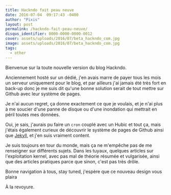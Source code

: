 ```yaml
---
title: Hackndo fait peau neuve
date: 2016-07-04  09:17:43 -0400
author: "Pixis"
layout: post
permalink: /hackndo-fait-peau-neuve/
disqus_identifier: 0000-0000-0000-0012
cover: assets/uploads/2016/07/beta_hackndo_com.jpg
image: assets/uploads/2016/07/beta_hackndo_com.jpg
tags:
  - other
---
```


Bienvenue sur la toute nouvelle version du blog Hackndo.

Anciennement hosté sur un dédié, j'en avais marre de payer tous les mois un serveur uniquement pour le blog, et par ailleurs j'ai jamais été très fort en back-up donc je me suis dit qu'une bonne solution serait de tout mettre sur Github avec leur système de pages.

<!--more-->

Je n'ai aucun regret, ça donne exactement ce que je voulais, et je n'ai plus à me soucier d'une panne de disque ou d'une inondation qui mettrait en péril toutes mes données.

Oui, je sais, j'aurais pu faire un `cron` couplé avec un Hubic et tout ça, mais j'étais également curieux de découvrir le système de pages de Github ainsi que [Jekyll](https://jekyllrb.com/), et j'en suis vraiment content.

Je suis toujours en tour du monde, mais ça ne m'empêche pas de me renseigner sur différents sujets. Dans les tuyaux, quelques articles sur l'exploitation kernel, avec pas mal de théorie résumée et vulgarisée, ainsi que des articles pratiques parce que sinon, c'est pas très drôle.

Bonne navigation à tous, stay tuned, j'espère que ce nouveau design vous plaira

À la revoyure.